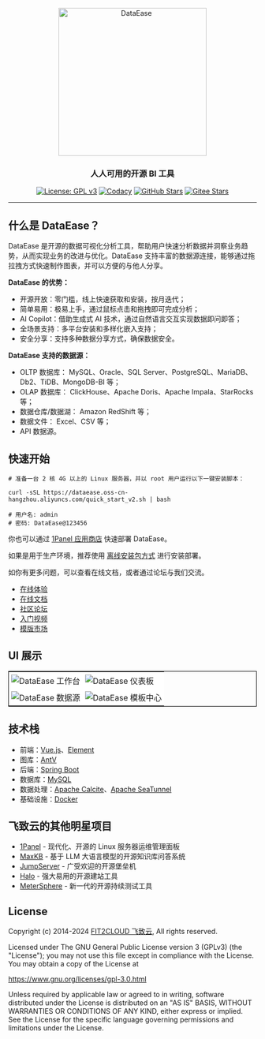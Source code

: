<p align="center"><a href="https://dataease.io"><img src="https://dataease.oss-cn-hangzhou.aliyuncs.com/img/dataease-logo.png" alt="DataEase" width="300" /></a></p>
<h3 align="center">人人可用的开源 BI 工具</h3>
<p align="center">
  <a href="https://www.gnu.org/licenses/gpl-3.0.html"><img src="https://img.shields.io/github/license/dataease/dataease?color=%231890FF" alt="License: GPL v3"></a>
  <a href="https://app.codacy.com/gh/dataease/dataease?utm_source=github.com&utm_medium=referral&utm_content=dataease/dataease&utm_campaign=Badge_Grade_Dashboard"><img src="https://app.codacy.com/project/badge/Grade/da67574fd82b473992781d1386b937ef" alt="Codacy"></a>
  <a href="https://github.com/dataease/dataease"><img src="https://img.shields.io/github/stars/dataease/dataease?color=%231890FF&style=flat-square" alt="GitHub Stars"></a>
  <a href="https://gitee.com/fit2cloud-feizhiyun/DataEase"><img src="https://gitee.com/fit2cloud-feizhiyun/DataEase/badge/star.svg?theme=gvp" alt="Gitee Stars"></a>
</p>

------------------------------

## 什么是 DataEase？

DataEase 是开源的数据可视化分析工具，帮助用户快速分析数据并洞察业务趋势，从而实现业务的改进与优化。DataEase 支持丰富的数据源连接，能够通过拖拉拽方式快速制作图表，并可以方便的与他人分享。

**DataEase 的优势：**

-   开源开放：零门槛，线上快速获取和安装，按月迭代；
-   简单易用：极易上手，通过鼠标点击和拖拽即可完成分析；
-   AI Copilot：借助生成式 AI 技术，通过自然语言交互实现数据即问即答；
-   全场景支持：多平台安装和多样化嵌入支持；
-   安全分享：支持多种数据分享方式，确保数据安全。

**DataEase 支持的数据源：**

-   OLTP 数据库： MySQL、Oracle、SQL Server、PostgreSQL、MariaDB、Db2、TiDB、MongoDB-BI 等；
-   OLAP 数据库： ClickHouse、Apache Doris、Apache Impala、StarRocks 等；
-   数据仓库/数据湖： Amazon RedShift 等；
-   数据文件： Excel、CSV 等；
-   API 数据源。

## 快速开始

```
# 准备一台 2 核 4G 以上的 Linux 服务器，并以 root 用户运行以下一键安装脚本：

curl -sSL https://dataease.oss-cn-hangzhou.aliyuncs.com/quick_start_v2.sh | bash

# 用户名: admin
# 密码: DataEase@123456
```

你也可以通过 [1Panel 应用商店](https://dataease.io/docs/v2/installation/1panel_installation/) 快速部署 DataEase。

如果是用于生产环境，推荐使用 [离线安装包方式](https://dataease.io/docs/v2/installation/offline_INSTL_and_UPG/) 进行安装部署。

如你有更多问题，可以查看在线文档，或者通过论坛与我们交流。

-   [在线体验](https://dataease.io/demo.html)
-   [在线文档](https://dataease.io/docs/)
-   [社区论坛](https://bbs.fit2cloud.com/c/de/6)
-   [入门视频](https://www.bilibili.com/video/BV1Z84y1X7eF/)
-   [模版市场](https://templates.dataease.cn/)

## UI 展示

<table style="border-collapse: collapse; border: 1px solid black;">
  <tr>
    <td style="padding: 5px;background-color:#fff;"><img src= "https://github.com/dataease/dataease/assets/41712985/8dbed4e1-39f0-4392-aa8c-d1fd83ba42eb" alt="DataEase 工作台"   /></td>
    <td style="padding: 5px;background-color:#fff;"><img src= "https://github.com/dataease/dataease/assets/41712985/7c54cb07-51ef-4bb6-a931-8a95c64c7e11" alt="DataEase 仪表板"   /></td>
  </tr>

  <tr>
    <td style="padding: 5px;background-color:#fff;"><img src= "https://github.com/dataease/dataease/assets/41712985/ffa79361-a7b3-4486-b14a-f3fd3a28f01a" alt="DataEase 数据源"   /></td>
    <td style="padding: 5px;background-color:#fff;"><img src= "https://github.com/dataease/dataease/assets/41712985/bb28f4e4-636e-4ab0-85c5-1dfbd7a5397e" alt="DataEase 模板中心"   /></td>
  </tr>
</table>

## 技术栈

-   前端：[Vue.js](https://vuejs.org/)、[Element](https://element.eleme.cn/)
-   图库：[AntV](https://antv.vision/zh)
-   后端：[Spring Boot](https://spring.io/projects/spring-boot)
-   数据库：[MySQL](https://www.mysql.com/)
-   数据处理：[Apache Calcite](https://github.com/apache/calcite/)、[Apache SeaTunnel](https://github.com/apache/seatunnel)
-   基础设施：[Docker](https://www.docker.com/)

## 飞致云的其他明星项目

- [1Panel](https://github.com/1panel-dev/1panel/) - 现代化、开源的 Linux 服务器运维管理面板
- [MaxKB](https://github.com/1panel-dev/MaxKB/) - 基于 LLM 大语言模型的开源知识库问答系统
- [JumpServer](https://github.com/jumpserver/jumpserver/) - 广受欢迎的开源堡垒机
- [Halo](https://github.com/halo-dev/halo/) - 强大易用的开源建站工具
- [MeterSphere](https://github.com/metersphere/metersphere/) - 新一代的开源持续测试工具

## License

Copyright (c) 2014-2024 [FIT2CLOUD 飞致云](https://fit2cloud.com/), All rights reserved.

Licensed under The GNU General Public License version 3 (GPLv3)  (the "License"); you may not use this file except in compliance with the License. You may obtain a copy of the License at

<https://www.gnu.org/licenses/gpl-3.0.html>

Unless required by applicable law or agreed to in writing, software distributed under the License is distributed on an "AS IS" BASIS, WITHOUT WARRANTIES OR CONDITIONS OF ANY KIND, either express or implied. See the License for the specific language governing permissions and limitations under the License.

